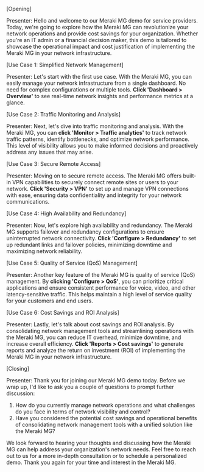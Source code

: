 [Opening]

Presenter: Hello and welcome to our Meraki MG demo for service providers. Today, we're going to explore how the Meraki MG can revolutionize your network operations and provide cost savings for your organization. Whether you're an IT admin or a financial decision maker, this demo is tailored to showcase the operational impact and cost justification of implementing the Meraki MG in your network infrastructure.

[Use Case 1: Simplified Network Management]

Presenter: Let's start with the first use case. With the Meraki MG, you can easily manage your network infrastructure from a single dashboard. No need for complex configurations or multiple tools. **Click 'Dashboard > Overview'** to see real-time network insights and performance metrics at a glance.

[Use Case 2: Traffic Monitoring and Analysis]

Presenter: Next, let's dive into traffic monitoring and analysis. With the Meraki MG, you can **click 'Monitor > Traffic analytics'** to track network traffic patterns, identify bottlenecks, and optimize network performance. This level of visibility allows you to make informed decisions and proactively address any issues that may arise.

[Use Case 3: Secure Remote Access]

Presenter: Moving on to secure remote access. The Meraki MG offers built-in VPN capabilities to securely connect remote sites or users to your network. **Click 'Security > VPN'** to set up and manage VPN connections with ease, ensuring data confidentiality and integrity for your network communications.

[Use Case 4: High Availability and Redundancy]

Presenter: Now, let's explore high availability and redundancy. The Meraki MG supports failover and redundancy configurations to ensure uninterrupted network connectivity. **Click 'Configure > Redundancy'** to set up redundant links and failover policies, minimizing downtime and maximizing network reliability.

[Use Case 5: Quality of Service (QoS) Management]

Presenter: Another key feature of the Meraki MG is quality of service (QoS) management. By **clicking 'Configure > QoS'**, you can prioritize critical applications and ensure consistent performance for voice, video, and other latency-sensitive traffic. This helps maintain a high level of service quality for your customers and end users.

[Use Case 6: Cost Savings and ROI Analysis]

Presenter: Lastly, let's talk about cost savings and ROI analysis. By consolidating network management tools and streamlining operations with the Meraki MG, you can reduce IT overhead, minimize downtime, and increase overall efficiency. **Click 'Reports > Cost savings'** to generate reports and analyze the return on investment (ROI) of implementing the Meraki MG in your network infrastructure.

[Closing]

Presenter: Thank you for joining our Meraki MG demo today. Before we wrap up, I'd like to ask you a couple of questions to prompt further discussion:

1. How do you currently manage network operations and what challenges do you face in terms of network visibility and control?
2. Have you considered the potential cost savings and operational benefits of consolidating network management tools with a unified solution like the Meraki MG?

We look forward to hearing your thoughts and discussing how the Meraki MG can help address your organization's network needs. Feel free to reach out to us for a more in-depth consultation or to schedule a personalized demo. Thank you again for your time and interest in the Meraki MG.